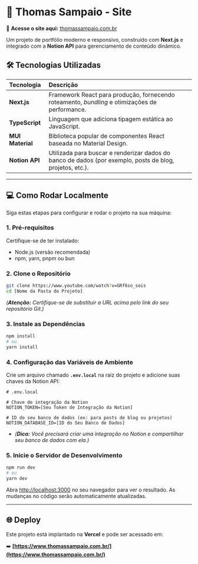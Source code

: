 # 🚀 Thomas Sampaio - Site

🔗 **Acesse o site aqui:** [thomassampaio.com.br](https://www.thomassampaio.com.br/)

Um projeto de portfólio moderno e responsivo, construído com **Next.js** e integrado com a **Notion API** para gerenciamento de conteúdo dinâmico.

## 🛠️ Tecnologias Utilizadas

| Tecnologia | Descrição |
| :--- | :--- |
| **Next.js** | Framework React para produção, fornecendo roteamento, *bundling* e otimizações de performance. |
| **TypeScript** | Linguagem que adiciona tipagem estática ao JavaScript. |
| **MUI Material** | Biblioteca popular de componentes React baseada no Material Design. |
| **Notion API** | Utilizada para buscar e renderizar dados do banco de dados (por exemplo, posts de blog, projetos, etc.). |

-----

## 💻 Como Rodar Localmente

Siga estas etapas para configurar e rodar o projeto na sua máquina:

### 1\. Pré-requisitos

Certifique-se de ter instalado:

  * Node.js (versão recomendada)
  * npm, yarn, pnpm ou bun

### 2\. Clone o Repositório

```bash
git clone https://www.youtube.com/watch?v=GRf6so_sois
cd [Nome da Pasta do Projeto]
```

*(**Atenção:** Certifique-se de substituir a URL acima pelo link do seu repositório Git.)*

### 3\. Instale as Dependências

```bash
npm install
# ou
yarn install
```

### 4\. Configuração das Variáveis de Ambiente

Crie um arquivo chamado **`.env.local`** na raiz do projeto e adicione suas chaves da Notion API:

```
# .env.local

# Chave de integração da Notion
NOTION_TOKEN=[Seu Token de Integração da Notion]

# ID do seu banco de dados (ex: para posts de blog ou projetos)
NOTION_DATABASE_ID=[ID do Seu Banco de Dados]
```

  * *(**Dica:** Você precisará criar uma integração no Notion e compartilhar seu banco de dados com ela.)*

### 5\. Inicie o Servidor de Desenvolvimento

```bash
npm run dev
# ou
yarn dev
```

Abra [http://localhost:3000](https://www.google.com/search?q=http://localhost:3000) no seu navegador para ver o resultado. As mudanças no código serão automaticamente atualizadas.

-----

## 🌐 Deploy

Este projeto está implantado na **Vercel** e pode ser acessado em:

➡️ **[https://www.thomassampaio.com.br/](https://www.thomassampaio.com.br/)**
